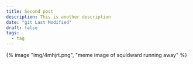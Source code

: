 ```yaml
---
title: Second post
description: This is another description
date: "git Last Modified"
draft: false
tags:
  - tag
---
```


{% image "img/4mhjrt.png", "meme image of squidward running away" %}
